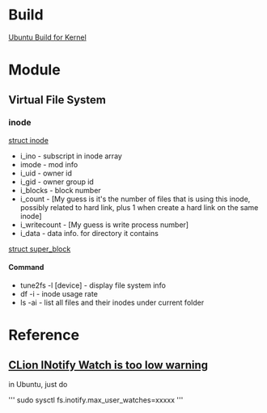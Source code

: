 # Build
[Ubuntu Build for Kernel](https://wiki.ubuntu.com/KernelTeam/GitKernelBuild)

# Module

## Virtual File System
### inode
[struct inode](https://github.com/torvalds/linux/blob/master/include/linux/fs.h)
* i_ino - subscript in inode array
* imode - mod info
* i_uid - owner id
* i_gid - owner group id
* i_blocks - block number
* i_count - [My guess is it's the number of files that is using this inode, possibly related to hard link, plus 1 when create a hard link on the same inode]
* i_writecount - [My guess is write process number]
* i_data - data info. for directory it contains 

[struct super_block](https://github.com/torvalds/linux/blob/master/include/linux/fs.h)

#### Command
* tune2fs -l [device] - display file system info 
* df -i - inode usage rate
* ls -ai - list all files and their inodes under current folder


# Reference
## [CLion INotify Watch is too low warning](https://confluence.jetbrains.com/display/IDEADEV/Inotify+Watches+Limit) 

in Ubuntu, just do

'''
sudo sysctl fs.inotify.max_user_watches=xxxxx
'''